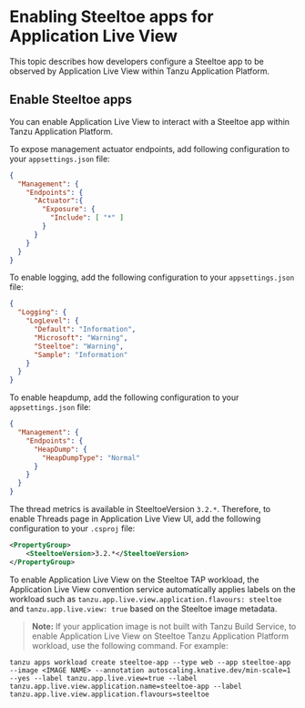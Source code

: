 # Enabling Steeltoe apps for Application Live View

This topic describes how developers configure a Steeltoe app to be observed by
Application Live View within Tanzu Application Platform.

## Enable Steeltoe apps

You can enable Application Live View to interact with a Steeltoe app within Tanzu Application Platform.

To expose management actuator endpoints, add following configuration to your `appsettings.json` file:

```json
{
  "Management": {
    "Endpoints": {
      "Actuator":{
        "Exposure": {
          "Include": [ "*" ]
        }
      }
    }
  }
}
```

To enable logging, add the following configuration to your `appsettings.json` file:

```json
{
  "Logging": {
    "LogLevel": {
      "Default": "Information",
      "Microsoft": "Warning",
      "Steeltoe": "Warning",
      "Sample": "Information"
    }
  }
}
```

To enable heapdump, add the following configuration to your `appsettings.json` file:

```json
{
  "Management": {
    "Endpoints": {
      "HeapDump": {
        "HeapDumpType": "Normal"
      }
    }
  }
}
```


The thread metrics is available in SteeltoeVersion `3.2.*`. Therefore, to enable Threads page in Application Live View UI, add the following configuration to your `.csproj` file:

```xml
<PropertyGroup>
    <SteeltoeVersion>3.2.*</SteeltoeVersion>
</PropertyGroup>
```

To enable Application Live View on the Steeltoe TAP workload, the Application Live View convention service automatically applies labels on the workload such as `tanzu.app.live.view.application.flavours: steeltoe` and `tanzu.app.live.view: true` based on the Steeltoe image metadata.

>**Note:** If your application image is not built with Tanzu Build Service, to enable Application Live View on Steeltoe Tanzu Application Platform workload, use the following command. For example:

```
tanzu apps workload create steeltoe-app --type web --app steeltoe-app --image <IMAGE NAME> --annotation autoscaling.knative.dev/min-scale=1 --yes --label tanzu.app.live.view=true --label tanzu.app.live.view.application.name=steeltoe-app --label tanzu.app.live.view.application.flavours=steeltoe
```
